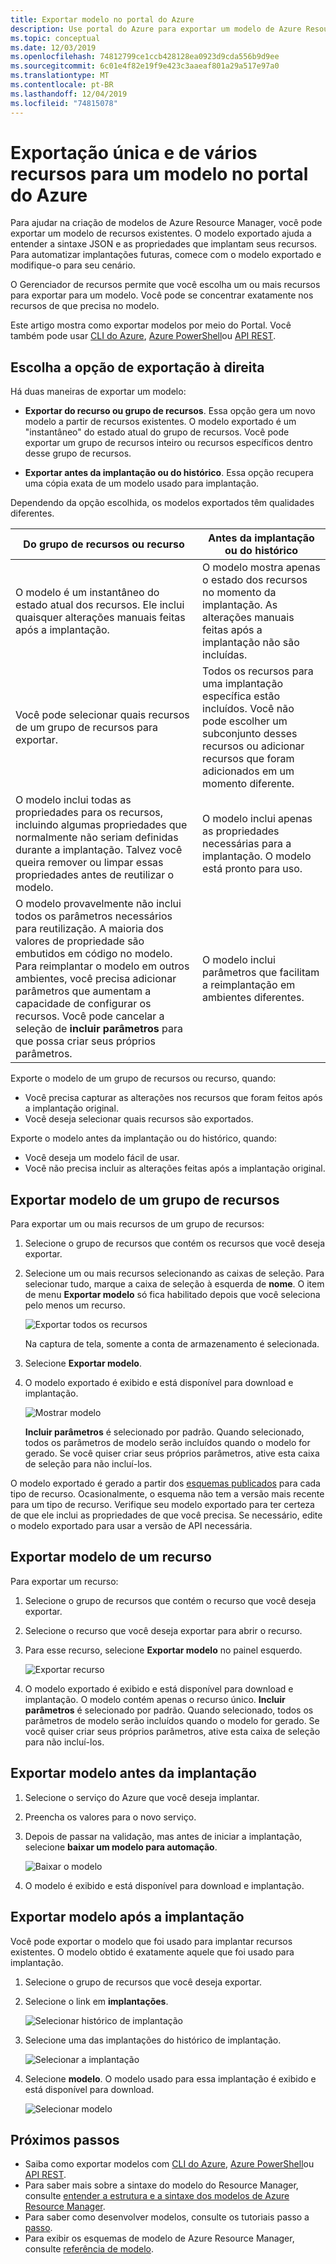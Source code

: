 ```yaml
---
title: Exportar modelo no portal do Azure
description: Use portal do Azure para exportar um modelo de Azure Resource Manager de recursos em sua assinatura.
ms.topic: conceptual
ms.date: 12/03/2019
ms.openlocfilehash: 74812799ce1ccb428128ea0923d9cda556b9d9ee
ms.sourcegitcommit: 6c01e4f82e19f9e423c3aaeaf801a29a517e97a0
ms.translationtype: MT
ms.contentlocale: pt-BR
ms.lasthandoff: 12/04/2019
ms.locfileid: "74815078"
---
```

# <a name="single-and-multi-resource-export-to-a-template-in-azure-portal"></a>Exportação única e de vários recursos para um modelo no portal do Azure

Para ajudar na criação de modelos de Azure Resource Manager, você pode exportar um modelo de recursos existentes. O modelo exportado ajuda a entender a sintaxe JSON e as propriedades que implantam seus recursos. Para automatizar implantações futuras, comece com o modelo exportado e modifique-o para seu cenário.

O Gerenciador de recursos permite que você escolha um ou mais recursos para exportar para um modelo. Você pode se concentrar exatamente nos recursos de que precisa no modelo.

Este artigo mostra como exportar modelos por meio do Portal. Você também pode usar [CLI do Azure](manage-resource-groups-cli.md#export-resource-groups-to-templates), [Azure PowerShell](manage-resource-groups-powershell.md#export-resource-groups-to-templates)ou [API REST](/rest/api/resources/resourcegroups/exporttemplate).

## <a name="choose-the-right-export-option"></a>Escolha a opção de exportação à direita

Há duas maneiras de exportar um modelo:

* **Exportar do recurso ou grupo de recursos**. Essa opção gera um novo modelo a partir de recursos existentes. O modelo exportado é um "instantâneo" do estado atual do grupo de recursos. Você pode exportar um grupo de recursos inteiro ou recursos específicos dentro desse grupo de recursos.

* **Exportar antes da implantação ou do histórico**. Essa opção recupera uma cópia exata de um modelo usado para implantação.

Dependendo da opção escolhida, os modelos exportados têm qualidades diferentes.

| Do grupo de recursos ou recurso | Antes da implantação ou do histórico |
| --------------------- | ----------------- |
| O modelo é um instantâneo do estado atual dos recursos. Ele inclui quaisquer alterações manuais feitas após a implantação. | O modelo mostra apenas o estado dos recursos no momento da implantação. As alterações manuais feitas após a implantação não são incluídas. |
| Você pode selecionar quais recursos de um grupo de recursos para exportar. | Todos os recursos para uma implantação específica estão incluídos. Você não pode escolher um subconjunto desses recursos ou adicionar recursos que foram adicionados em um momento diferente. |
| O modelo inclui todas as propriedades para os recursos, incluindo algumas propriedades que normalmente não seriam definidas durante a implantação. Talvez você queira remover ou limpar essas propriedades antes de reutilizar o modelo. | O modelo inclui apenas as propriedades necessárias para a implantação. O modelo está pronto para uso. |
| O modelo provavelmente não inclui todos os parâmetros necessários para reutilização. A maioria dos valores de propriedade são embutidos em código no modelo. Para reimplantar o modelo em outros ambientes, você precisa adicionar parâmetros que aumentam a capacidade de configurar os recursos.  Você pode cancelar a seleção de **incluir parâmetros** para que possa criar seus próprios parâmetros. | O modelo inclui parâmetros que facilitam a reimplantação em ambientes diferentes. |

Exporte o modelo de um grupo de recursos ou recurso, quando:

* Você precisa capturar as alterações nos recursos que foram feitos após a implantação original.
* Você deseja selecionar quais recursos são exportados.

Exporte o modelo antes da implantação ou do histórico, quando:

* Você deseja um modelo fácil de usar.
* Você não precisa incluir as alterações feitas após a implantação original.

## <a name="export-template-from-a-resource-group"></a>Exportar modelo de um grupo de recursos

Para exportar um ou mais recursos de um grupo de recursos:

1. Selecione o grupo de recursos que contém os recursos que você deseja exportar.

1. Selecione um ou mais recursos selecionando as caixas de seleção.  Para selecionar tudo, marque a caixa de seleção à esquerda de **nome**. O item de menu **Exportar modelo** só fica habilitado depois que você seleciona pelo menos um recurso.

   ![Exportar todos os recursos](./media/export-template-portal/select-all-resources.png)

    Na captura de tela, somente a conta de armazenamento é selecionada.
1. Selecione **Exportar modelo**.

1. O modelo exportado é exibido e está disponível para download e implantação.

   ![Mostrar modelo](./media/export-template-portal/show-template.png)

   **Incluir parâmetros** é selecionado por padrão.  Quando selecionado, todos os parâmetros de modelo serão incluídos quando o modelo for gerado. Se você quiser criar seus próprios parâmetros, ative esta caixa de seleção para não incluí-los.

O modelo exportado é gerado a partir dos [esquemas publicados](https://github.com/Azure/azure-resource-manager-schemas/tree/master/schemas) para cada tipo de recurso. Ocasionalmente, o esquema não tem a versão mais recente para um tipo de recurso. Verifique seu modelo exportado para ter certeza de que ele inclui as propriedades de que você precisa. Se necessário, edite o modelo exportado para usar a versão de API necessária.

## <a name="export-template-from-a-resource"></a>Exportar modelo de um recurso

Para exportar um recurso:

1. Selecione o grupo de recursos que contém o recurso que você deseja exportar.

1. Selecione o recurso que você deseja exportar para abrir o recurso.

1. Para esse recurso, selecione **Exportar modelo** no painel esquerdo.

   ![Exportar recurso](./media/export-template-portal/export-single-resource.png)

1. O modelo exportado é exibido e está disponível para download e implantação. O modelo contém apenas o recurso único. **Incluir parâmetros** é selecionado por padrão.  Quando selecionado, todos os parâmetros de modelo serão incluídos quando o modelo for gerado. Se você quiser criar seus próprios parâmetros, ative esta caixa de seleção para não incluí-los.

## <a name="export-template-before-deployment"></a>Exportar modelo antes da implantação

1. Selecione o serviço do Azure que você deseja implantar.

1. Preencha os valores para o novo serviço.

1. Depois de passar na validação, mas antes de iniciar a implantação, selecione **baixar um modelo para automação**.

   ![Baixar o modelo](./media/export-template-portal/download-before-deployment.png)

1. O modelo é exibido e está disponível para download e implantação.


## <a name="export-template-after-deployment"></a>Exportar modelo após a implantação

Você pode exportar o modelo que foi usado para implantar recursos existentes. O modelo obtido é exatamente aquele que foi usado para implantação.

1. Selecione o grupo de recursos que você deseja exportar.

1. Selecione o link em **implantações**.

   ![Selecionar histórico de implantação](./media/export-template-portal/select-deployment-history.png)

1. Selecione uma das implantações do histórico de implantação.

   ![Selecionar a implantação](./media/export-template-portal/select-details.png)

1. Selecione **modelo**. O modelo usado para essa implantação é exibido e está disponível para download.

   ![Selecionar modelo](./media/export-template-portal/show-template-from-history.png)

## <a name="next-steps"></a>Próximos passos

- Saiba como exportar modelos com [CLI do Azure](manage-resource-groups-cli.md#export-resource-groups-to-templates), [Azure PowerShell](manage-resource-groups-powershell.md#export-resource-groups-to-templates)ou [API REST](/rest/api/resources/resourcegroups/exporttemplate).
- Para saber mais sobre a sintaxe do modelo do Resource Manager, consulte [entender a estrutura e a sintaxe dos modelos de Azure Resource Manager](./resource-group-authoring-templates.md).
- Para saber como desenvolver modelos, consulte os tutoriais passo a [passo](/azure/azure-resource-manager/).
- Para exibir os esquemas de modelo de Azure Resource Manager, consulte [referência de modelo](/azure/templates/).
